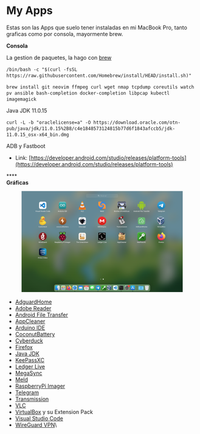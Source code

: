 # My Apps

Estas son las Apps que suelo tener instaladas en mi MacBook Pro, tanto graficas como por consola, mayormente brew.



**Consola**

La gestion de paquetes, la hago con [brew](https://brew.sh)

```shell
/bin/bash -c "$(curl -fsSL https://raw.githubusercontent.com/Homebrew/install/HEAD/install.sh)"
```

```shell
brew install git neovim ffmpeg curl wget nmap tcpdump coreutils watch pv ansible bash-completion docker-completion libpcap kubectl imagemagick 
```

Java JDK 11.0.15

```shell
curl -L -b "oraclelicense=a" -O https://download.oracle.com/otn-pub/java/jdk/11.0.15%2B8/c4e1848573124815b77d6f1843afccb5/jdk-11.0.15_osx-x64_bin.dmg
```

ADB y Fastboot

* Link: [https://developer.android.com/studio/releases/platform-tools](https://developer.android.com/studio/releases/platform-tools)

****\
**Gráficas**

<figure><img src="../.gitbook/assets/image (3).png" alt=""><figcaption></figcaption></figure>

* [AdguardHome](https://apps.apple.com/es/app/adguard-home-remote/id1543143740)
* [Adobe Reader](https://get.adobe.com/es/reader/)
* [Android File Transfer](https://www.android.com/filetransfer/)
* [AppCleaner](https://freemacsoft.net/appcleaner/)
* [Arduino IDE](https://www.arduino.cc/en/software)
* [CoconutBattery](https://www.coconut-flavour.com/coconutbattery/)
* [Cyberduck](https://cyberduck.io/download)
* [Firefox](https://www.mozilla.org/es-ES/firefox/all/#product-desktop-release)
* [Java JDK](https://download.oracle.com/java/17/latest/jdk-17\_macos-x64\_bin.dmg)
* [KeePassXC](https://keepassxc.org/download/)
* [Ledger Live](https://www.ledger.com/es/ledger-live)
* [MegaSync](https://mega.io/desktop)
* [Meld](https://github.com/yousseb/meld/releases)
* [RaspberryPi Imager](https://github.com/raspberrypi/rpi-imager/releases)
* [Telegram](https://desktop.telegram.org)
* [Transmission](https://transmissionbt.com/download)
* [VLC](https://www.videolan.org/vlc/#download)
* [VirtualBox](https://www.virtualbox.org/wiki/Downloads) y su Extension Pack
* [Visual Studio Code](https://code.visualstudio.com)
* [WireGuard VPN](https://apps.apple.com/es/app/wireguard/id1451685025?mt=12)\
